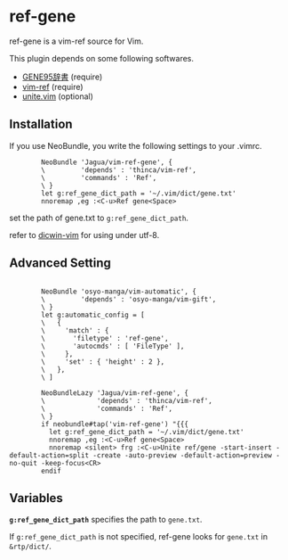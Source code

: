 # ref-gene

ref-gene is a vim-ref source for Vim.

This plugin depends on some following softwares.

* [GENE95辞書](http://www.namazu.org/~tsuchiya/sdic/data/gene.html) (require)
* [vim-ref](https://github.com/thinca/vim-ref)    (require)
* [unite.vim](https://github.com/Shougo/unite.vim)  (optional)



## Installation

If you use NeoBundle, you write the following settings to your .vimrc.

```vim
        NeoBundle 'Jagua/vim-ref-gene', {
        \         'depends' : 'thinca/vim-ref',
        \         'commands' : 'Ref',
        \ }
        let g:ref_gene_dict_path = '~/.vim/dict/gene.txt'
        nnoremap ,eg :<C-u>Ref gene<Space>
```

set the path of gene.txt to `g:ref_gene_dict_path`.

refer to [dicwin-vim](https://github.com/koron/dicwin-vim) for using under utf-8.



## Advanced Setting


```vim

        NeoBundle 'osyo-manga/vim-automatic', {
        \         'depends' : 'osyo-manga/vim-gift',
        \ }
        let g:automatic_config = [
        \   {
        \     'match' : {
        \       'filetype' : 'ref-gene',
        \       'autocmds' : [ 'FileType' ],
        \     },
        \     'set' : { 'height' : 2 },
        \   },
        \ ]

        NeoBundleLazy 'Jagua/vim-ref-gene', {
        \             'depends' : 'thinca/vim-ref',
        \             'commands' : 'Ref',
        \ }
        if neobundle#tap('vim-ref-gene') "{{{
          let g:ref_gene_dict_path = '~/.vim/dict/gene.txt'
          nnoremap ,eg :<C-u>Ref gene<Space>
          nnoremap <silent> frg :<C-u>Unite ref/gene -start-insert -default-action=split -create -auto-preview -default-action=preview -no-quit -keep-focus<CR>
        endif
```


## Variables


**`g:ref_gene_dict_path`** specifies the path to `gene.txt`.

If `g:ref_gene_dict_path` is not specified, ref-gene looks for `gene.txt` in `&rtp/dict/`.



